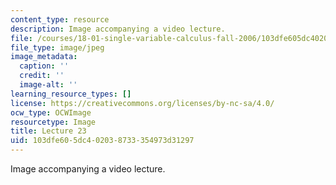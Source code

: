 ```yaml
---
content_type: resource
description: Image accompanying a video lecture.
file: /courses/18-01-single-variable-calculus-fall-2006/103dfe605dc402038733354973d31297_lec23.jpg
file_type: image/jpeg
image_metadata:
  caption: ''
  credit: ''
  image-alt: ''
learning_resource_types: []
license: https://creativecommons.org/licenses/by-nc-sa/4.0/
ocw_type: OCWImage
resourcetype: Image
title: Lecture 23
uid: 103dfe60-5dc4-0203-8733-354973d31297
---
```

Image accompanying a video lecture.